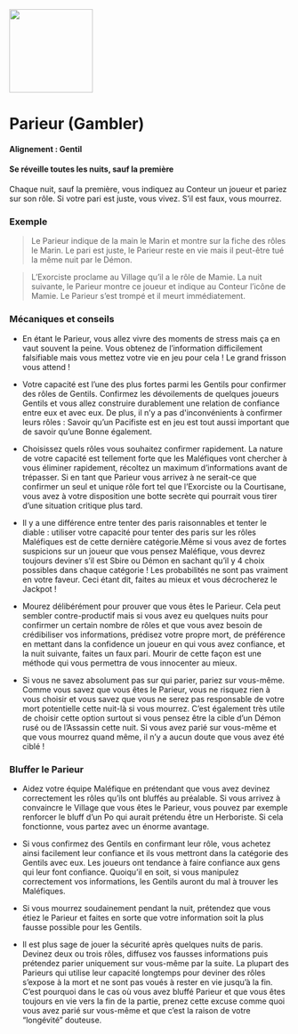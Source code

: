 <img src="https://github.com/brain-academy/wiki/blob/master/blood-on-the-clocktower/img/gambler.png?raw=true" height="150"> 

# Parieur (Gambler)

#### Alignement : Gentil
#### Se réveille toutes les nuits, sauf la première

Chaque nuit, sauf la première, vous indiquez au Conteur un joueur et pariez sur son rôle.
Si votre pari est juste, vous vivez. S’il est faux, vous mourrez.


### Exemple 

> Le Parieur indique de la main le Marin et montre sur la fiche des rôles le Marin. Le pari est juste, le Parieur reste en vie mais il peut-être tué la même nuit par le Démon.

> L’Exorciste proclame au Village qu’il a le rôle de Mamie. La nuit suivante, le Parieur montre ce joueur et indique au Conteur l’icône de Mamie. Le Parieur s’est trompé et il meurt immédiatement.


### Mécaniques et conseils


- En étant le Parieur, vous allez vivre des moments de stress mais ça en vaut souvent la peine. Vous obtenez de l’information difficilement falsifiable mais vous mettez votre vie en jeu pour cela ! Le grand frisson vous attend ! 

- Votre capacité est l’une des plus fortes parmi les Gentils pour confirmer des rôles de Gentils. Confirmez les dévoilements de quelques joueurs Gentils et vous allez construire durablement une relation de confiance entre eux et avec eux. De plus, il n’y a pas d'inconvénients à confirmer leurs rôles : Savoir qu’un Pacifiste est en jeu est tout aussi important que de savoir qu’une Bonne également.

- Choisissez quels rôles vous souhaitez confirmer rapidement. La nature de votre capacité est tellement forte que les Maléfiques vont chercher à vous éliminer rapidement, récoltez un maximum d’informations avant de trépasser.
Si en tant que Parieur vous arrivez à ne serait-ce que confirmer un seul et unique rôle fort tel que l’Exorciste ou la Courtisane, vous avez à votre disposition une botte secrète qui pourrait vous tirer d’une situation critique plus tard.

- Il y a une différence entre tenter des paris raisonnables et tenter le diable : utiliser votre capacité pour tenter des paris sur les rôles Maléfiques est de cette dernière catégorie.Même si vous avez de fortes suspicions sur un joueur que vous pensez Maléfique, vous devrez toujours deviner s’il est Sbire ou Démon en sachant qu’il y 4 choix possibles dans chaque catégorie ! Les probabilités ne sont pas vraiment en votre faveur. Ceci étant dit, faites au mieux et vous décrocherez le Jackpot !

- Mourez délibérément pour prouver que vous êtes le Parieur. Cela peut sembler contre-productif mais si vous avez eu quelques nuits pour confirmer un certain nombre de rôles et que vous avez besoin de crédibiliser vos informations, prédisez votre propre mort, de préférence en mettant dans la confidence un joueur en qui vous avez confiance, et la nuit suivante, faites un faux pari. Mourir de cette façon est une méthode qui vous permettra de vous innocenter au mieux.

- Si vous ne savez absolument pas sur qui parier, pariez sur vous-même. Comme vous savez que vous êtes le Parieur, vous ne risquez rien à vous choisir et vous savez que vous ne serez pas responsable de votre mort potentielle cette nuit-là si vous mourrez.
C’est également très utile de choisir cette option surtout si vous pensez être la cible d’un Démon rusé ou de l’Assassin cette nuit. Si vous avez parié sur vous-même et que vous mourrez quand même, il n’y a aucun doute que vous avez été ciblé !


### Bluffer le Parieur


- Aidez votre équipe Maléfique en prétendant que vous avez devinez correctement les rôles qu’ils ont bluffés au préalable. Si vous arrivez à convaincre le Village que vous êtes le Parieur, vous pouvez par exemple renforcer le bluff d’un Po qui aurait prétendu être un Herboriste. Si cela fonctionne, vous partez avec un énorme avantage.

- Si vous confirmez des Gentils en confirmant leur rôle, vous achetez ainsi facilement leur confiance et ils vous mettront dans la catégorie des Gentils avec eux. Les joueurs ont tendance à faire confiance aux gens qui leur font confiance. Quoiqu’il en soit, si vous manipulez correctement vos informations, les Gentils auront du mal à trouver les Maléfiques.

- Si vous mourrez soudainement pendant la nuit, prétendez que vous étiez le Parieur et faites en sorte que votre information soit la plus fausse possible pour les Gentils.     

- Il est plus sage de jouer la sécurité après quelques nuits de paris. Devinez deux ou trois rôles, diffusez vos fausses informations puis prétendez parier uniquement sur vous-même par la suite. La plupart des Parieurs qui utilise leur capacité longtemps pour deviner des rôles s’expose à la mort et ne sont pas voués à rester en vie jusqu’à la fin. C’est pourquoi dans le cas où vous avez bluffé Parieur et que vous êtes toujours en vie vers la fin de la partie, prenez cette excuse comme quoi vous avez parié sur vous-même et que c’est la raison de votre “longévité” douteuse. 
